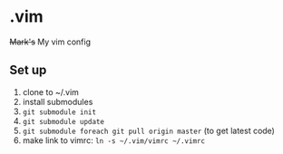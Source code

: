 .vim
====

~~Mark's~~ My vim config

Set up
------

1. clone to ~/.vim
2. install submodules
  1. `git submodule init`
  2. `git submodule update`
  3. `git submodule foreach git pull origin master` (to get latest code)
3. make link to vimrc: `ln -s ~/.vim/vimrc ~/.vimrc`
